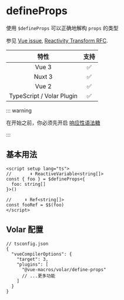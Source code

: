 # defineProps

<StabilityLevel level="stable" />

使用 `$defineProps` 可以正确地解构 `props` 的类型

参见 [Vue issue](https://github.com/vuejs/core/issues/6876), [Reactivity Transform RFC](https://github.com/vuejs/rfcs/blob/reactivity-transform/active-rfcs/0000-reactivity-transform.md#defineprops-destructure-details).

|           特性            |        支持        |
| :-----------------------: | :----------------: |
|           Vue 3           | :white_check_mark: |
|          Nuxt 3           | :white_check_mark: |
|           Vue 2           | :white_check_mark: |
| TypeScript / Volar Plugin | :white_check_mark: |

::: warning

在开始之前，你必须先开启 [响应性语法糖](https://cn.vuejs.org/guide/extras/reactivity-transform.html)

:::

## 基本用法

```vue
<script setup lang="ts">
//       ⬇️ ReactiveVariable<string[]>
const { foo } = $defineProps<{
  foo: string[]
}>()

//     ⬇️ Ref<string[]>
const fooRef = $$(foo)
</script>
```

## Volar 配置

```jsonc {6}
// tsconfig.json
{
  "vueCompilerOptions": {
    "target": 3,
    "plugins": [
      "@vue-macros/volar/define-props"
      // ...更多功能
    ]
  }
}
```
